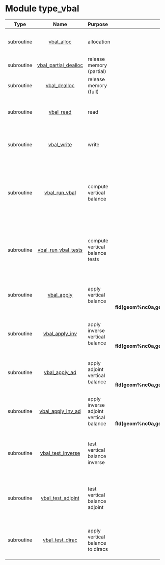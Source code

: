 # Module type_vbal

| Type | Name | Purpose | Arguments |     | Type | Intent |
| :--: | :--: | :------ | --------: | :-- | :--: | :----: |
| subroutine | [vbal_alloc](https://github.com/JCSDA/saber/tree/develop/src/saber/bump/type_vbal.F90#L69) | allocation | **vbal**<br>**nam**<br>**geom**<br>**bpar** |  Vertical balance<br> Namelist<br> Geometry<br> Block parameters | class(vbal_type)<br>type(nam_type)<br>type(geom_type)<br>type(bpar_type) | inout<br>in<br>in<br>in |
| subroutine | [vbal_partial_dealloc](https://github.com/JCSDA/saber/tree/develop/src/saber/bump/type_vbal.F90#L101) | release memory (partial) | **vbal** |  Vertical balance | class(vbal_type) | inout |
| subroutine | [vbal_dealloc](https://github.com/JCSDA/saber/tree/develop/src/saber/bump/type_vbal.F90#L126) | release memory (full) | **vbal** |  Vertical balance | class(vbal_type) | inout |
| subroutine | [vbal_read](https://github.com/JCSDA/saber/tree/develop/src/saber/bump/type_vbal.F90#L162) | read | **vbal**<br>**mpl**<br>**nam**<br>**geom**<br>**bpar** |  Vertical balance<br> MPI data<br> Namelist<br> Geometry<br> Block parameters | class(vbal_type)<br>type(mpl_type)<br>type(nam_type)<br>type(geom_type)<br>type(bpar_type) | inout<br>inout<br>in<br>in<br>in |
| subroutine | [vbal_write](https://github.com/JCSDA/saber/tree/develop/src/saber/bump/type_vbal.F90#L233) | write | **vbal**<br>**mpl**<br>**nam**<br>**geom**<br>**bpar** |  Vertical balance<br> MPI data<br> Namelist<br> Geometry<br> Block parameters | class(vbal_type)<br>type(mpl_type)<br>type(nam_type)<br>type(geom_type)<br>type(bpar_type) | inout<br>inout<br>in<br>in<br>in |
| subroutine | [vbal_run_vbal](https://github.com/JCSDA/saber/tree/develop/src/saber/bump/type_vbal.F90#L316) | compute vertical balance | **vbal**<br>**mpl**<br>**rng**<br>**nam**<br>**geom**<br>**bpar**<br>**ens**<br>**ensu** |  Vertical balance<br> MPI data<br> Random number generator<br> Namelist<br> Geometry<br> Block parameters<br> Ensemble<br> Unbalanced ensemble | class(vbal_type)<br>type(mpl_type)<br>type(rng_type)<br>type(nam_type)<br>type(geom_type)<br>type(bpar_type)<br>type(ens_type)<br>type(ens_type) | inout<br>inout<br>inout<br>inout<br>in<br>in<br>in<br>inout |
| subroutine | [vbal_run_vbal_tests](https://github.com/JCSDA/saber/tree/develop/src/saber/bump/type_vbal.F90#L432) | compute vertical balance tests | **vbal**<br>**mpl**<br>**rng**<br>**nam**<br>**geom**<br>**bpar**<br>**io** |  Vertical balance<br> MPI data<br> Random number generator<br> Namelist<br> Geometry<br> Block parameters<br> I/O | class(vbal_type)<br>type(mpl_type)<br>type(rng_type)<br>type(nam_type)<br>type(geom_type)<br>type(bpar_type)<br>type(io_type) | inout<br>inout<br>inout<br>inout<br>in<br>in<br>in |
| subroutine | [vbal_apply](https://github.com/JCSDA/saber/tree/develop/src/saber/bump/type_vbal.F90#L464) | apply vertical balance | **vbal**<br>**nam**<br>**geom**<br>**bpar**<br>**fld(geom%nc0a,geom%nl0,nam%nv)** |  Vertical balance<br> Namelist<br> Geometry<br> Block parameters<br> Source/destination vector | class(vbal_type)<br>type(nam_type)<br>type(geom_type)<br>type(bpar_type)<br>real(kind_real) | in<br>in<br>in<br>in<br>inout |
| subroutine | [vbal_apply_inv](https://github.com/JCSDA/saber/tree/develop/src/saber/bump/type_vbal.F90#L502) | apply inverse vertical balance | **vbal**<br>**nam**<br>**geom**<br>**bpar**<br>**fld(geom%nc0a,geom%nl0,nam%nv)** |  Vertical balance<br> Namelist<br> Geometry<br> Block parameters<br> Source/destination vector | class(vbal_type)<br>type(nam_type)<br>type(geom_type)<br>type(bpar_type)<br>real(kind_real) | in<br>in<br>in<br>in<br>inout |
| subroutine | [vbal_apply_ad](https://github.com/JCSDA/saber/tree/develop/src/saber/bump/type_vbal.F90#L540) | apply adjoint vertical balance | **vbal**<br>**nam**<br>**geom**<br>**bpar**<br>**fld(geom%nc0a,geom%nl0,nam%nv)** |  Vertical balance<br> Namelist<br> Geometry<br> Block parameters<br> Source/destination vector | class(vbal_type)<br>type(nam_type)<br>type(geom_type)<br>type(bpar_type)<br>real(kind_real) | in<br>in<br>in<br>in<br>inout |
| subroutine | [vbal_apply_inv_ad](https://github.com/JCSDA/saber/tree/develop/src/saber/bump/type_vbal.F90#L578) | apply inverse adjoint vertical balance | **vbal**<br>**nam**<br>**geom**<br>**bpar**<br>**fld(geom%nc0a,geom%nl0,nam%nv)** |  Vertical balance<br> Namelist<br> Geometry<br> Block parameters<br> Source/destination vector | class(vbal_type)<br>type(nam_type)<br>type(geom_type)<br>type(bpar_type)<br>real(kind_real) | in<br>in<br>in<br>in<br>inout |
| subroutine | [vbal_test_inverse](https://github.com/JCSDA/saber/tree/develop/src/saber/bump/type_vbal.F90#L617) | test vertical balance inverse | **vbal**<br>**mpl**<br>**rng**<br>**nam**<br>**geom**<br>**bpar** |  Vertical balance<br> MPI data<br> Random number generator<br> Namelist<br> Geometry<br> Block parameters | class(vbal_type)<br>type(mpl_type)<br>type(rng_type)<br>type(nam_type)<br>type(geom_type)<br>type(bpar_type) | in<br>inout<br>inout<br>in<br>in<br>in |
| subroutine | [vbal_test_adjoint](https://github.com/JCSDA/saber/tree/develop/src/saber/bump/type_vbal.F90#L678) | test vertical balance adjoint | **vbal**<br>**mpl**<br>**rng**<br>**nam**<br>**geom**<br>**bpar** |  Vertical balance<br> MPI data<br> Random number generator<br> Namelist<br> Geometry<br> Block parameters | class(vbal_type)<br>type(mpl_type)<br>type(rng_type)<br>type(nam_type)<br>type(geom_type)<br>type(bpar_type) | in<br>inout<br>inout<br>in<br>in<br>in |
| subroutine | [vbal_test_dirac](https://github.com/JCSDA/saber/tree/develop/src/saber/bump/type_vbal.F90#L749) | apply vertical balance to diracs | **vbal**<br>**mpl**<br>**nam**<br>**geom**<br>**bpar**<br>**io** |  Vertical balance<br> MPI data<br> Namelist<br> Geometry<br> Block parameters<br> I/O | class(vbal_type)<br>type(mpl_type)<br>type(nam_type)<br>type(geom_type)<br>type(bpar_type)<br>type(io_type) | in<br>inout<br>in<br>in<br>in<br>in |

